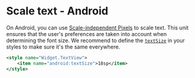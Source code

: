 # Scale text - Android

On Android, you can use [Scale-independent Pixels](https://developer.android.com/guide/topics/resources/more-resources.html#Dimension) to scale text. This unit ensures that the user's preferences are taken into account when determining the font size. We recommend to define the [`textSize`](https://developer.android.com/reference/android/widget/TextView#attr_android:textSize) in your styles to make sure it's the same everywhere.

```xml
<style name="Widget.TextView">
    <item name="android:textSize">18sp</item>
</style>
```

